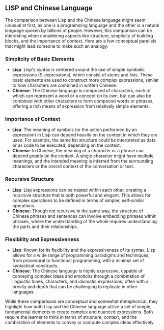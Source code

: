 ## LISP and Chinese Language

The comparison between Lisp and the Chinese language might seem unusual at first, as one is a programming language and the other is a natural language spoken by billions of people. However, this comparison can be interesting when considering aspects like structure, simplicity of building blocks, and the importance of context. Here are a few conceptual parallels that might lead someone to make such an analogy:

### Simplicity of Basic Elements

- **Lisp**: Lisp's syntax is centered around the use of simple symbolic expressions (S-expressions), which consist of atoms and lists. These basic elements are used to construct more complex expressions, similar to how characters are combined in written Chinese.
- **Chinese**: The Chinese language is composed of characters, each of which can represent a word or a concept on its own, but can also be combined with other characters to form compound words or phrases, offering a rich means of expression from relatively simple elements.

### Importance of Context

- **Lisp**: The meaning of symbols (or the action performed by an expression) in Lisp can depend heavily on the context in which they are used. For example, the same list structure could be interpreted as data or as code to be executed, depending on the context.
- **Chinese**: In Chinese, the meaning of a character or a phrase can depend greatly on the context. A single character might have multiple meanings, and the intended meaning is inferred from the surrounding characters or the overall context of the conversation or text.

### Recursive Structure

- **Lisp**: Lisp expressions can be nested within each other, creating a recursive structure that is both powerful and elegant. This allows for complex operations to be defined in terms of simpler, self-similar operations.
- **Chinese**: Though not recursive in the same way, the structure of Chinese phrases and sentences can involve embedding phrases within phrases, where the understanding of the whole requires understanding the parts and their relationships.

### Flexibility and Expressiveness

- **Lisp**: Known for its flexibility and the expressiveness of its syntax, Lisp allows for a wide range of programming paradigms and techniques, from procedural to functional programming, with a minimal set of syntactical constructs.
- **Chinese**: The Chinese language is highly expressive, capable of conveying complex ideas and emotions through a combination of linguistic tones, characters, and idiomatic expressions, often with a brevity and depth that can be challenging to replicate in other languages.

While these comparisons are conceptual and somewhat metaphorical, they highlight how both Lisp and the Chinese language utilize a set of simple, fundamental elements to create complex and nuanced expressions. Both require the learner to think in terms of structure, context, and the combination of elements to convey or compute complex ideas effectively.
